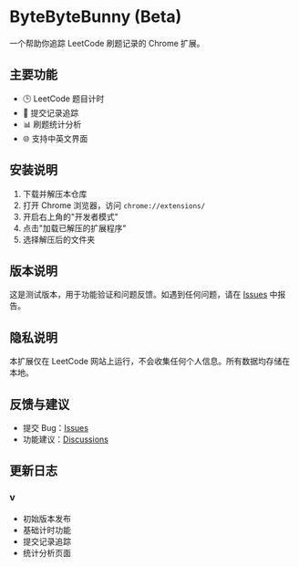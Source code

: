 # ByteByteBunny (Beta)

一个帮助你追踪 LeetCode 刷题记录的 Chrome 扩展。

## 主要功能

- 🕒 LeetCode 题目计时
- 📝 提交记录追踪
- 📊 刷题统计分析
- 🌐 支持中英文界面

## 安装说明

1. 下载并解压本仓库
2. 打开 Chrome 浏览器，访问 `chrome://extensions/`
3. 开启右上角的"开发者模式"
4. 点击"加载已解压的扩展程序"
5. 选择解压后的文件夹

## 版本说明

这是测试版本，用于功能验证和问题反馈。如遇到任何问题，请在 [Issues](https://github.com/Ao-Last/bytebytebunny-beta/issues) 中报告。

## 隐私说明

本扩展仅在 LeetCode 网站上运行，不会收集任何个人信息。所有数据均存储在本地。

## 反馈与建议

- 提交 Bug：[Issues](https://github.com/Ao-Last/bytebytebunny-beta/issues)
- 功能建议：[Discussions](https://github.com/Ao-Last/bytebytebunny-beta/discussions)

## 更新日志

### v

- 初始版本发布
- 基础计时功能
- 提交记录追踪
- 统计分析页面

